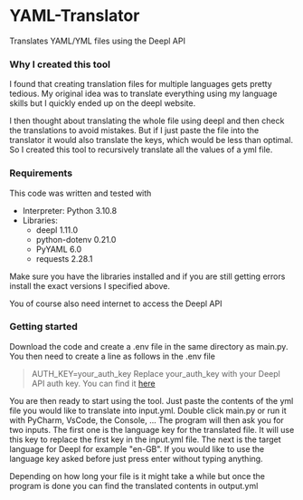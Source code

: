 # YAML-Translator
Translates YAML/YML files using the Deepl API

### Why I created this tool
I found that creating translation files for multiple languages gets pretty tedious. My original idea was to translate everything using my language skills but I quickly ended up on the deepl website.

I then thought about translating the whole file using deepl and then check the translations to avoid mistakes. But if I just paste the file into the translator it would also translate the keys, which would be less than optimal. So I created this tool to recursively translate all the values of a yml file.

### Requirements
This code was written and tested with 
- Interpreter: Python 3.10.8
- Libraries:
  - deepl 1.11.0
  - python-dotenv 0.21.0
  - PyYAML 6.0
  - requests 2.28.1

Make sure you have the libraries installed and if you are still getting errors install the exact versions I specified above.

You of course also need internet to access the Deepl API

### Getting started
Download the code and create a .env file in the same directory as main.py.
You then need to create a line as follows in the .env file
> AUTH_KEY=your_auth_key
Replace your_auth_key with your Deepl API auth key. You can find it [here](https://www.deepl.com/en/account/summary)

You are then ready to start using the tool. Just paste the contents of the yml file you would like to translate into input.yml. Double click main.py or run it with PyCharm, VsCode, the Console, ...
The program will then ask you for two inputs. The first one is the language key for the translated file. It will use this key to replace the first key in the input.yml file. The next is the target language for Deepl for example "en-GB". If you would like to use the language key asked before just press enter without typing anything.

Depending on how long your file is it might take a while but once the program is done you can find the translated contents in output.yml
